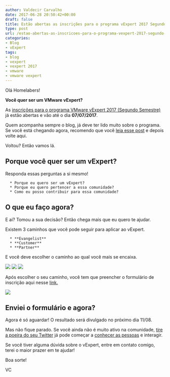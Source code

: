 ```yaml
---
author: Valdecir Carvalho
date: 2017-06-28 20:50:42+00:00
draft: false
title: Estão abertas as inscrições para o programa vExpert 2017 Segundo Semestre
type: post
url: /estao-abertas-as-inscricoes-para-o-programa-vexpert-2017-segundo-semestre/
categories:
- Blog
- vExpert
tags:
- blog
- vexpert
- vexpert 2017
- vmware
- vmware vexpert
---
```


Olá Homelabers!

**Você quer ser um VMware vExpert?**

As [inscrições para o programa VMware vExpert 2017 (Segundo Semestre)](https://blogs.vmware.com/vmtn/2017/06/applications-for-vexpert-2017-second-half-nsx-vsan-are-now-open.html) já estão abertas e vão até o dia **07/07/2017**.

Quem acompanha sempre o blog, já deve ter lido muito sobre o programa. Se você está chegando agora, recomendo que você [leia esse post](http://homelaber.com.br/o-que-significa-ser-um-vmware-vexpert/) e depois volte aqui.

Voltou? Então vamos lá.



## Porque você quer ser um vExpert?



Responda essas perguntas a si mesmo!




      * Porque eu quero ser um vExpert?
      * Porque eu quero pertencer a essa comunidade?
      * Como eu posso contribuir para essa comunidade?




## O que eu faço agora?



E ai? Tomou a sua decisão? Então chega mais que eu quero te ajudar.

Existem 3 caminhos que você pode seguir para aplicar ao vExpert.




      * **Evangelist**
      * **Customer**
      * **Partner**


E você deve escolher o caminho ao qual você mais se encaixa.

![](/imagens/2017/06/Slide13-e1498681553823.jpg)
![](/imagens/2017/06/Slide14-e1498681521691.jpg)
![](/imagens/2017/06/Slide15-e1498681657170.jpg)


Após escolher o seu caminho, você tem que preencher o formulário de inscrição aqui nesse [link.](https://form.jotform.us/71574381782161)

![](/imagens/2017/06/Slide20-e1498681681296.jpg)




## Enviei o formulário e agora?



Agora é só aguardar! O resultado será divulgado no próximo dia 11/08.

Mas não fique parado. Se você ainda não é muito ativo na comunidade, [tire a poeira do seu Twitter](http://homelaber.com.br/o-twitter-e-a-comunidade-vmware/) já pode começar a [conhecer as pessoas](https://communities.vmware.com/vexpert.jspa) e interagir.

Se você tiver alguma dúvida sobre o vExpert, entre em contato comigo, terei o maior prazer em te ajudar!

Boa sorte!

VC
